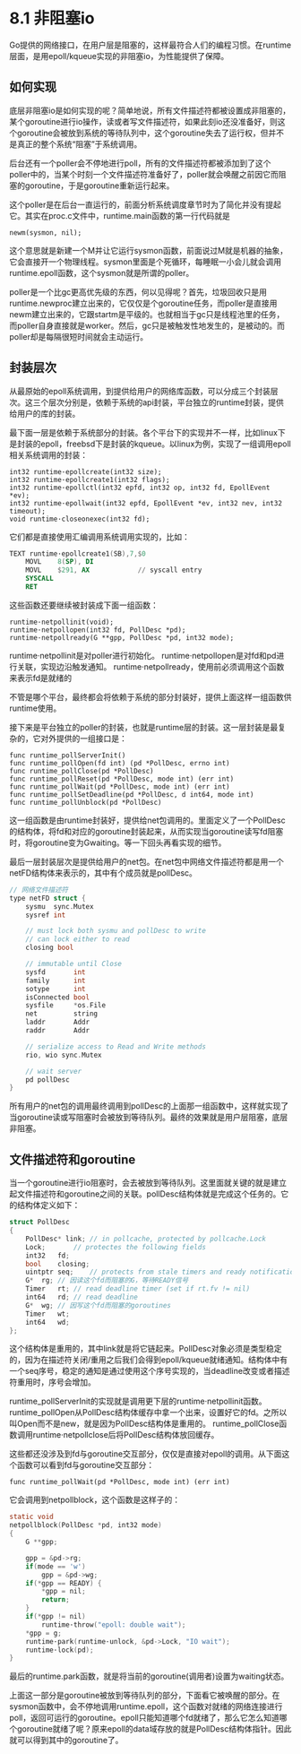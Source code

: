 # 8.1 非阻塞io

Go提供的网络接口，在用户层是阻塞的，这样最符合人们的编程习惯。在runtime层面，是用epoll/kqueue实现的非阻塞io，为性能提供了保障。

## 如何实现

底层非阻塞io是如何实现的呢？简单地说，所有文件描述符都被设置成非阻塞的，某个goroutine进行io操作，读或者写文件描述符，如果此刻io还没准备好，则这个goroutine会被放到系统的等待队列中，这个goroutine失去了运行权，但并不是真正的整个系统“阻塞”于系统调用。

后台还有一个poller会不停地进行poll，所有的文件描述符都被添加到了这个poller中的，当某个时刻一个文件描述符准备好了，poller就会唤醒之前因它而阻塞的goroutine，于是goroutine重新运行起来。

这个poller是在后台一直运行的，前面分析系统调度章节时为了简化并没有提起它。其实在proc.c文件中，runtime.main函数的第一行代码就是	

	newm(sysmon, nil);

这个意思就是新建一个M并让它运行sysmon函数，前面说过M就是机器的抽象，它会直接开一个物理线程。sysmon里面是个死循环，每睡眠一小会儿就会调用runtime.epoll函数，这个sysmon就是所谓的poller。

poller是一个比gc更高优先级的东西，何以见得呢？首先，垃圾回收只是用runtime.newproc建立出来的，它仅仅是个goroutine任务，而poller是直接用newm建立出来的，它跟startm是平级的。也就相当于gc只是线程池里的任务，而poller自身直接就是worker。然后，gc只是被触发性地发生的，是被动的。而poller却是每隔很短时间就会主动运行。

## 封装层次

从最原始的epoll系统调用，到提供给用户的网络库函数，可以分成三个封装层次。这三个层次分别是，依赖于系统的api封装，平台独立的runtime封装，提供给用户的库的封装。

最下面一层是依赖于系统部分的封装。各个平台下的实现并不一样，比如linux下是封装的epoll，freebsd下是封装的kqueue。以linux为例，实现了一组调用epoll相关系统调用的封装：

	int32 runtime·epollcreate(int32 size);
	int32 runtime·epollcreate1(int32 flags);
	int32 runtime·epollctl(int32 epfd, int32 op, int32 fd, EpollEvent *ev);
	int32 runtime·epollwait(int32 epfd, EpollEvent *ev, int32 nev, int32 timeout);
	void runtime·closeonexec(int32 fd);

它们都是直接使用汇编调用系统调用实现的，比如：

```asm
TEXT runtime·epollcreate1(SB),7,$0
	MOVL	8(SP), DI
	MOVL	$291, AX			// syscall entry
	SYSCALL
	RET
```

这些函数还要继续被封装成下面一组函数：

	runtime·netpollinit(void);
	runtime·netpollopen(int32 fd, PollDesc *pd);
	runtime·netpollready(G **gpp, PollDesc *pd, int32 mode);

runtime·netpollinit是对poller进行初始化。
runtime·netpollopen是对fd和pd进行关联，实现边沿触发通知。
runtime·netpollready，使用前必须调用这个函数来表示fd是就绪的

不管是哪个平台，最终都会将依赖于系统的部分封装好，提供上面这样一组函数供runtime使用。

接下来是平台独立的poller的封装，也就是runtime层的封装。这一层封装是最复杂的，它对外提供的一组接口是：

	func runtime_pollServerInit()
	func runtime_pollOpen(fd int) (pd *PollDesc, errno int)
	func runtime_pollClose(pd *PollDesc)
	func runtime_pollReset(pd *PollDesc, mode int) (err int)
	func runtime_pollWait(pd *PollDesc, mode int) (err int)
	func runtime_pollSetDeadline(pd *PollDesc, d int64, mode int)
	func runtime_pollUnblock(pd *PollDesc)

这一组函数是由runtime封装好，提供给net包调用的。里面定义了一个PollDesc的结构体，将fd和对应的goroutine封装起来，从而实现当goroutine读写fd阻塞时，将goroutine变为Gwaiting。等一下回头再看实现的细节。

最后一层封装层次是提供给用户的net包。在net包中网络文件描述符都是用一个netFD结构体来表示的，其中有个成员就是pollDesc。

```c
// 网络文件描述符
type netFD struct {
	sysmu  sync.Mutex
	sysref int

	// must lock both sysmu and pollDesc to write
	// can lock either to read
	closing bool

	// immutable until Close
	sysfd       int
	family      int
	sotype      int
	isConnected bool
	sysfile     *os.File
	net         string
	laddr       Addr
	raddr       Addr

	// serialize access to Read and Write methods
	rio, wio sync.Mutex

	// wait server
	pd pollDesc
}
```

所有用户的net包的调用最终调用到pollDesc的上面那一组函数中，这样就实现了当goroutine读或写阻塞时会被放到等待队列。最终的效果就是用户层阻塞，底层非阻塞。

## 文件描述符和goroutine

当一个goroutine进行io阻塞时，会去被放到等待队列。这里面就关键的就是建立起文件描述符和goroutine之间的关联。pollDesc结构体就是完成这个任务的。它的结构体定义如下：

```c
struct PollDesc
{
	PollDesc* link;	// in pollcache, protected by pollcache.Lock
	Lock;		// protectes the following fields
	int32	fd;
	bool	closing;
	uintptr	seq;	// protects from stale timers and ready notifications
	G*	rg;	// 因读这个fd而阻塞的G，等待READY信号
	Timer	rt;	// read deadline timer (set if rt.fv != nil)
	int64	rd;	// read deadline
	G*	wg;	// 因写这个fd而阻塞的goroutines
	Timer	wt;
	int64	wd;
};
```

这个结构体是重用的，其中link就是将它链起来。PollDesc对象必须是类型稳定的，因为在描述符关闭/重用之后我们会得到epoll/kqueue就绪通知。结构体中有一个seq序号，稳定的通知是通过使用这个序号实现的，当deadline改变或者描述符重用时，序号会增加。

runtime\_pollServerInit的实现就是调用更下层的runtime·netpollinit函数。
runtime\_pollOpen从PollDesc结构体缓存中拿一个出来，设置好它的fd。之所以叫Open而不是new，就是因为PollDesc结构体是重用的。
runtime\_pollClose函数调用runtime·netpollclose后将PollDesc结构体放回缓存。

这些都还没涉及到fd与goroutine交互部分，仅仅是直接对epoll的调用。从下面这个函数可以看到fd与goroutine交互部分：

	func runtime_pollWait(pd *PollDesc, mode int) (err int)
	
它会调用到netpollblock，这个函数是这样子的：

```c
static void
netpollblock(PollDesc *pd, int32 mode)
{
	G **gpp;

	gpp = &pd->rg;
	if(mode == 'w')
		gpp = &pd->wg;
	if(*gpp == READY) {
		*gpp = nil;
		return;
	}
	if(*gpp != nil)
		runtime·throw("epoll: double wait");
	*gpp = g;
	runtime·park(runtime·unlock, &pd->Lock, "IO wait");
	runtime·lock(pd);
}
```

最后的runtime.park函数，就是将当前的goroutine(调用者)设置为waiting状态。

上面这一部分是goroutine被放到等待队列的部分，下面看它被唤醒的部分。在sysmon函数中，会不停地调用runtime.epoll，这个函数对就绪的网络连接进行poll，返回可运行的goroutine。epoll只能知道哪个fd就绪了，那么它怎么知道哪个goroutine就绪了呢？原来epoll的data域存放的就是PollDesc结构体指针。因此就可以得到其中的goroutine了。
